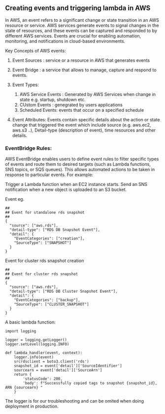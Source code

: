 ## Creating events and triggering lambda in AWS

In AWS, an event refers to a significant change or state transition in an AWS resource or service. AWS services generate events to signal changes in the state of resources, and these events can be captured and responded to by different AWS services. Events are crucial for enabling automation, monitoring, and notifications in cloud-based environments.

Key Concepts of AWS events:
1. Event Sources : service or a resource in AWS that generates events
2. Event Bridge : a service that allows to manage, capture and respond to events.
3. Event Types: 
	1. AWS Service Events : Generated by AWS Services when change in state e.g. startup, shutdown etc.
	1. CUstom Events : genegrated by users applications
	1. Scheduled Events: events that occur on a specified schedule 

4. Event Attributes: Events contain specific details about the action or state change that triggered the event which include source (e.g. aws.ec2, aws.s3 ..), Detail-type (description of event), time resources and other details.

### EventBridge Rules:
AWS EventBridge enables users to define event rules to filter specific types of events and route them to desired targets (such as Lambda functions, SNS topics, or SQS queues). This allows automated actions to be taken in response to particular events. For example:

Trigger a Lambda function when an EC2 instance starts.
Send an SNS notification when a new object is uploaded to an S3 bucket.  


Event eg.
```
##
## Event for standalone rds snapshot
##
{
  "source": ["aws.rds"],
  "detail-type": ["RDS DB Snapshot Event"],
  "detail": {
    "EventCategories": ["creation"],
    "SourceType": ["SNAPSHOT"]
  }
}
```

Event for cluster rds snapshot creation
```
##
## Event for cluster rds snapshot
##
{
  "source": ["aws.rds"],
  "detail-type": ["RDS DB Cluster Snapshot Event"],
  "detail": {
    "EventCategories": ["backup"],
    "SourceType": ["CLUSTER_SNAPSHOT"]
  }
}
```

A basic lambda function:
```
import logging

logger = logging.getLogger()
logger.setLevel(logging.INFO)

def lambda_handler(event, context):
    logger.info(event)
    srcrdsclient = boto3.client('rds')
    snapshot_id = event['detail']['SourceIdentifier'] 
    sourcearn = event['detail']['SourceArn']
    return {
        'statusCode': 200,
        'body': f"Successfully copied tags to snapshot {snapshot_id}, ARN {sourcearn} "
    }

```

The logger is for our troubleshooting and can be omited when doing deployment in production.
